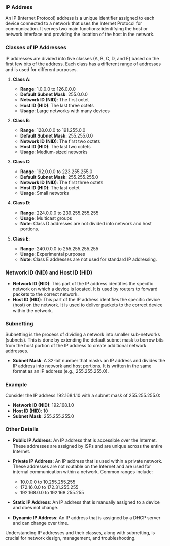 ### IP Address

An IP (Internet Protocol) address is a unique identifier assigned to each device connected to a network that uses the Internet Protocol for communication. It serves two main functions: identifying the host or network interface and providing the location of the host in the network.

### Classes of IP Addresses

IP addresses are divided into five classes (A, B, C, D, and E) based on the first few bits of the address. Each class has a different range of addresses and is used for different purposes.

1. **Class A**:
   - **Range**: 1.0.0.0 to 126.0.0.0
   - **Default Subnet Mask**: 255.0.0.0
   - **Network ID (NID)**: The first octet
   - **Host ID (HID)**: The last three octets
   - **Usage**: Large networks with many devices

2. **Class B**:
   - **Range**: 128.0.0.0 to 191.255.0.0
   - **Default Subnet Mask**: 255.255.0.0
   - **Network ID (NID)**: The first two octets
   - **Host ID (HID)**: The last two octets
   - **Usage**: Medium-sized networks

3. **Class C**:
   - **Range**: 192.0.0.0 to 223.255.255.0
   - **Default Subnet Mask**: 255.255.255.0
   - **Network ID (NID)**: The first three octets
   - **Host ID (HID)**: The last octet
   - **Usage**: Small networks

4. **Class D**:
   - **Range**: 224.0.0.0 to 239.255.255.255
   - **Usage**: Multicast groups
   - **Note**: Class D addresses are not divided into network and host portions.

5. **Class E**:
   - **Range**: 240.0.0.0 to 255.255.255.255
   - **Usage**: Experimental purposes
   - **Note**: Class E addresses are not used for standard IP addressing.

### Network ID (NID) and Host ID (HID)

- **Network ID (NID)**: This part of the IP address identifies the specific network on which a device is located. It is used by routers to forward packets to the correct network.
- **Host ID (HID)**: This part of the IP address identifies the specific device (host) on the network. It is used to deliver packets to the correct device within the network.

### Subnetting

Subnetting is the process of dividing a network into smaller sub-networks (subnets). This is done by extending the default subnet mask to borrow bits from the host portion of the IP address to create additional network addresses.

- **Subnet Mask**: A 32-bit number that masks an IP address and divides the IP address into network and host portions. It is written in the same format as an IP address (e.g., 255.255.255.0).

### Example

Consider the IP address 192.168.1.10 with a subnet mask of 255.255.255.0:

- **Network ID (NID)**: 192.168.1.0
- **Host ID (HID)**: 10
- **Subnet Mask**: 255.255.255.0

### Other Details

- **Public IP Address**: An IP address that is accessible over the Internet. These addresses are assigned by ISPs and are unique across the entire Internet.
- **Private IP Address**: An IP address that is used within a private network. These addresses are not routable on the Internet and are used for internal communication within a network. Common ranges include:
  - 10.0.0.0 to 10.255.255.255
  - 172.16.0.0 to 172.31.255.255
  - 192.168.0.0 to 192.168.255.255

- **Static IP Address**: An IP address that is manually assigned to a device and does not change.
- **Dynamic IP Address**: An IP address that is assigned by a DHCP server and can change over time.

Understanding IP addresses and their classes, along with subnetting, is crucial for network design, management, and troubleshooting.